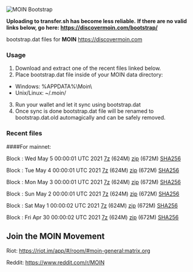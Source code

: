 ![MOIN Bootstrap](https://i.imgur.com/KjM1jMp.jpg)

**Uploading to transfer.sh has become less reliable.**
**If there are no valid links below, go here: https://discovermoin.com/bootstrap/**

bootstrap.dat files for **MOIN** https://discovermoin.com

### Usage

1. Download and extract one of the recent files linked below.
2. Place bootstrap.dat file inside of your MOIN data directory:
 - Windows: %APPDATA%\Moin\
 - Unix/Linux: ~/.moin/
3. Run your wallet and let it sync using bootstrap.dat
4. Once sync is done bootstrap.dat file will be renamed to bootstrap.dat.old automagically and can be safely removed.


### Recent files

####For mainnet:

Block : Wed May  5 00:00:01 UTC 2021 [7z]() (624M) [zip](https://transfer.sh/re0Yg/bootstrap.dat.20210505.zip) (672M) [SHA256](https://transfer.sh/fmnXi/sha256.txt)

Block : Tue May  4 00:00:01 UTC 2021 [7z](https://transfer.sh/2JviR/bootstrap.dat.20210504.7z) (624M) [zip](https://transfer.sh/KRz4P/bootstrap.dat.20210504.zip) (672M) [SHA256](https://transfer.sh/7U842/sha256.txt)

Block : Mon May  3 00:00:01 UTC 2021 [7z](https://transfer.sh/3kGxE/bootstrap.dat.20210503.7z) (624M) [zip](https://transfer.sh/10mJVb/bootstrap.dat.20210503.zip) (672M) [SHA256](https://transfer.sh/HHrC7/sha256.txt)

Block : Sun May  2 00:00:01 UTC 2021 [7z](https://transfer.sh/47ldh/bootstrap.dat.20210502.7z) (624M) [zip](https://transfer.sh/13EzM5/bootstrap.dat.20210502.zip) (672M) [SHA256](https://transfer.sh/SyMEv/sha256.txt)

Block : Sat May  1 00:00:02 UTC 2021 [7z](https://transfer.sh/IHkEb/bootstrap.dat.20210501.7z) (624M) [zip](https://transfer.sh/apZPa/bootstrap.dat.20210501.zip) (672M) [SHA256](https://transfer.sh/TNr8V/sha256.txt)

Block : Fri Apr 30 00:00:02 UTC 2021 [7z](https://transfer.sh/RCpNy/bootstrap.dat.20210430.7z) (624M) [zip](https://transfer.sh/z5wQx/bootstrap.dat.20210430.zip) (672M) [SHA256](https://transfer.sh/6vusX/sha256.txt)

## Join the MOIN Movement

Riot: https://riot.im/app/#/room/#moin-general:matrix.org

Reddit: https://www.reddit.com/r/MOIN
